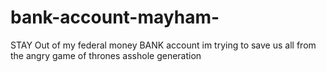 # bank-account-mayham-
 STAY Out of my federal money BANK account 
 im trying to save us all from the angry game of thrones asshole generation
